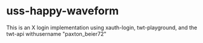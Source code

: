 # uss-happy-waveform
This is an X login implementation using xauth-login, twt-playground, and the twt-api withusername "paxton_beier72"
